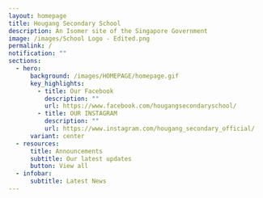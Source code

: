```yaml
---
layout: homepage
title: Hougang Secondary School
description: An Isomer site of the Singapore Government
image: /images/School Logo - Edited.png
permalink: /
notification: ""
sections:
  - hero:
      background: /images/HOMEPAGE/homepage.gif
      key_highlights:
        - title: Our Facebook
          description: ""
          url: https://www.facebook.com/hougangsecondaryschool/
        - title: OUR INSTAGRAM
          description: ""
          url: https://www.instagram.com/hougang_secondary_official/
      variant: center
  - resources:
      title: Announcements
      subtitle: Our latest updates
      button: View all
  - infobar:
      subtitle: Latest News
---
```

